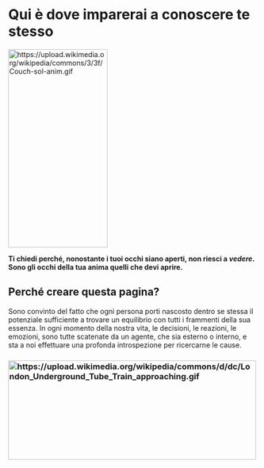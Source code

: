 <h1> Qui è dove imparerai a conoscere te stesso </h1>

<img src="https://upload.wikimedia.org/wikipedia/commons/3/3f/Couch-sol-anim.gif" alt="https://upload.wikimedia.org/wikipedia/commons/3/3f/Couch-sol-anim.gif" height="400" width="200"> 
<p><strong>Ti chiedi perché, nonostante i tuoi occhi siano aperti, non riesci a <em>vedere</em>. Sono gli occhi della tua anima quelli che devi aprire.</strong></p>

<h2> Perché creare questa pagina? </h2>

<p> Sono convinto del fatto che ogni persona porti nascosto dentro se stessa il potenziale sufficiente a trovare un equilibrio con tutti i 
  frammenti della sua essenza. In ogni momento della nostra vita, le decisioni, le reazioni, le emozioni, sono tutte scatenate da un       
  agente, che sia esterno o interno, e sta a noi effettuare una profonda introspezione per ricercarne le cause. </p>
  
  <h3>

<img src="https://upload.wikimedia.org/wikipedia/commons/d/dc/London_Underground_Tube_Train_approaching.gif" alt="https://upload.wikimedia.org/wikipedia/commons/d/dc/London_Underground_Tube_Train_approaching.gif" height="200" width="500">
